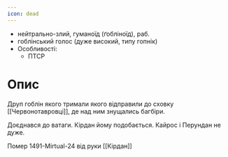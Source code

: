 ```yaml
---
icon: dead
---
```



* нейтрально-злий, гуманоїд (ґобліноїд), раб.
* гоблінський голос (дуже високий, типу гопнік)
* Особливості:
	* ПТСР


# Опис
Друп гоблін якого тримали якого відправили до сховку [[Червонотавровці]], де над ним знущались багбіри.

Доєднався до ватаги. Кірдан йому подобається. Кайрос і Перундан не дуже. 

Помер 1491-Mirtual-24 від руки [[Кірдан]]